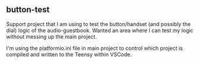## button-test
Support project that I am using to test the button/handset (and possibly the dial) logic of the audio-guestbook. Wanted an area where I can test my logic without messing up the main project. 

I'm using the platformio.ini file in main project to control which project is compiled and written to the Teensy within VSCode.
